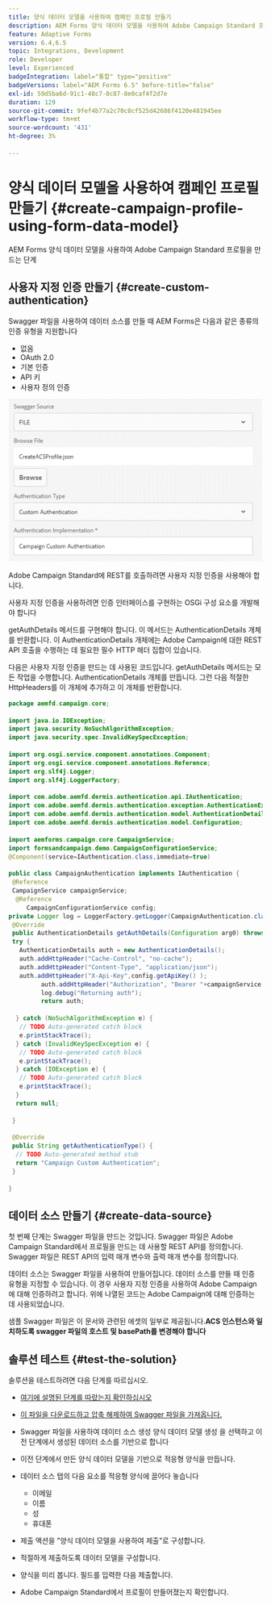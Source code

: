 ```yaml
---
title: 양식 데이터 모델을 사용하여 캠페인 프로필 만들기
description: AEM Forms 양식 데이터 모델을 사용하여 Adobe Campaign Standard 프로필을 만드는 단계
feature: Adaptive Forms
version: 6.4,6.5
topic: Integrations, Development
role: Developer
level: Experienced
badgeIntegration: label="통합" type="positive"
badgeVersions: label="AEM Forms 6.5" before-title="false"
exl-id: 59d5ba6d-91c1-48c7-8c87-8e0caf4f2d7e
duration: 129
source-git-commit: 9fef4b77a2c70c8cf525d42686f4120e481945ee
workflow-type: tm+mt
source-wordcount: '431'
ht-degree: 3%

---
```


# 양식 데이터 모델을 사용하여 캠페인 프로필 만들기 {#create-campaign-profile-using-form-data-model}

AEM Forms 양식 데이터 모델을 사용하여 Adobe Campaign Standard 프로필을 만드는 단계

## 사용자 지정 인증 만들기 {#create-custom-authentication}

Swagger 파일을 사용하여 데이터 소스를 만들 때 AEM Forms은 다음과 같은 종류의 인증 유형을 지원합니다

* 없음
* OAuth 2.0
* 기본 인증
* API 키
* 사용자 정의 인증

![캠페인](assets/campaignfdm.gif)

Adobe Campaign Standard에 REST를 호출하려면 사용자 지정 인증을 사용해야 합니다.

사용자 지정 인증을 사용하려면 인증 인터페이스를 구현하는 OSGi 구성 요소를 개발해야 합니다

getAuthDetails 메서드를 구현해야 합니다. 이 메서드는 AuthenticationDetails 개체를 반환합니다. 이 AuthenticationDetails 개체에는 Adobe Campaign에 대한 REST API 호출을 수행하는 데 필요한 필수 HTTP 헤더 집합이 있습니다.

다음은 사용자 지정 인증을 만드는 데 사용된 코드입니다. getAuthDetails 메서드는 모든 작업을 수행합니다. AuthenticationDetails 개체를 만듭니다. 그런 다음 적절한 HttpHeaders를 이 개체에 추가하고 이 개체를 반환합니다.

```java
package aemfd.campaign.core;

import java.io.IOException;
import java.security.NoSuchAlgorithmException;
import java.security.spec.InvalidKeySpecException;

import org.osgi.service.component.annotations.Component;
import org.osgi.service.component.annotations.Reference;
import org.slf4j.Logger;
import org.slf4j.LoggerFactory;

import com.adobe.aemfd.dermis.authentication.api.IAuthentication;
import com.adobe.aemfd.dermis.authentication.exception.AuthenticationException;
import com.adobe.aemfd.dermis.authentication.model.AuthenticationDetails;
import com.adobe.aemfd.dermis.authentication.model.Configuration;

import aemforms.campaign.core.CampaignService;
import formsandcampaign.demo.CampaignConfigurationService;
@Component(service=IAuthentication.class,immediate=true)

public class CampaignAuthentication implements IAuthentication {
 @Reference
 CampaignService campaignService;
  @Reference
     CampaignConfigurationService config;
private Logger log = LoggerFactory.getLogger(CampaignAuthentication.class);
 @Override
 public AuthenticationDetails getAuthDetails(Configuration arg0) throws AuthenticationException {
 try {
   AuthenticationDetails auth = new AuthenticationDetails();
   auth.addHttpHeader("Cache-Control", "no-cache");
   auth.addHttpHeader("Content-Type", "application/json");
   auth.addHttpHeader("X-Api-Key",config.getApiKey() );
         auth.addHttpHeader("Authorization", "Bearer "+campaignService.getAccessToken());
         log.debug("Returning auth");
         return auth;
   
  } catch (NoSuchAlgorithmException e) {
   // TODO Auto-generated catch block
   e.printStackTrace();
  } catch (InvalidKeySpecException e) {
   // TODO Auto-generated catch block
   e.printStackTrace();
  } catch (IOException e) {
   // TODO Auto-generated catch block
   e.printStackTrace();
  }
  return null;
  
 }

 @Override
 public String getAuthenticationType() {
  // TODO Auto-generated method stub
  return "Campaign Custom Authentication";
 }

}
```

## 데이터 소스 만들기 {#create-data-source}

첫 번째 단계는 Swagger 파일을 만드는 것입니다. Swagger 파일은 Adobe Campaign Standard에서 프로필을 만드는 데 사용할 REST API를 정의합니다. Swagger 파일은 REST API의 입력 매개 변수와 출력 매개 변수를 정의합니다.

데이터 소스는 Swagger 파일을 사용하여 만들어집니다. 데이터 소스를 만들 때 인증 유형을 지정할 수 있습니다. 이 경우 사용자 지정 인증을 사용하여 Adobe Campaign에 대해 인증하려고 합니다. 위에 나열된 코드는 Adobe Campaign에 대해 인증하는 데 사용되었습니다.

샘플 Swagger 파일은 이 문서와 관련된 에셋의 일부로 제공됩니다.**ACS 인스턴스와 일치하도록 swagger 파일의 호스트 및 basePath를 변경해야 합니다**

## 솔루션 테스트 {#test-the-solution}

솔루션을 테스트하려면 다음 단계를 따르십시오.
* [여기에 설명된 단계를 따랐는지 확인하십시오](aem-forms-with-campaign-standard-getting-started-tutorial.md)
* [이 파일을 다운로드하고 압축 해제하여 Swagger 파일을 가져옵니다.](assets/create-acs-profile-swagger-file.zip)
* Swagger 파일을 사용하여 데이터 소스 생성 양식 데이터 모델 생성 을 선택하고 이전 단계에서 생성된 데이터 소스를 기반으로 합니다
* 이전 단계에서 만든 양식 데이터 모델을 기반으로 적응형 양식을 만듭니다.
* 데이터 소스 탭의 다음 요소를 적응형 양식에 끌어다 놓습니다

   * 이메일
   * 이름
   * 성
   * 휴대폰

* 제출 액션을 &quot;양식 데이터 모델을 사용하여 제출&quot;로 구성합니다.
* 적절하게 제출하도록 데이터 모델을 구성합니다.
* 양식을 미리 봅니다. 필드를 입력한 다음 제출합니다.
* Adobe Campaign Standard에서 프로필이 만들어졌는지 확인합니다.
